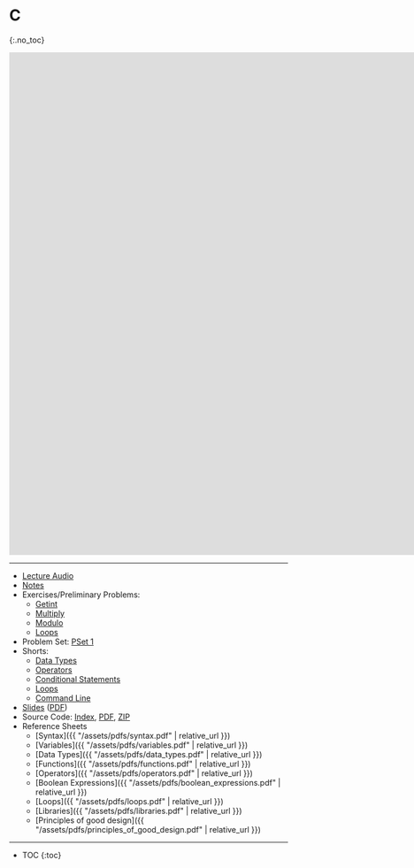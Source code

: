 # C
{:.no_toc}

<iframe width="1680" height="909" src="https://www.youtube.com/embed/e9Eds2Rc_x8" frameborder="0" allow="accelerometer; autoplay; encrypted-media; gyroscope; picture-in-picture" allowfullscreen></iframe>

***

* [Lecture Audio](https://cdn.cs50.net/2019/fall/lectures/1/lecture1.mp3.download)
* [Notes](https://cs50.harvard.edu/x/2020/notes/1/)
* Exercises/Preliminary Problems:
  * [Getint](https://lab.cs50.io/fau-is/IntroCS/Pset1/Getint/)
  * [Multiply](https://lab.cs50.io/fau-is/IntroCS/Pset1/Multiply/)
  * [Modulo](https://lab.cs50.io/fau-is/IntroCS/Pset1/Modulo/)
  * [Loops](https://lab.cs50.io/fau-is/IntroCS/Pset1/Loops/)
* Problem Set: [PSet 1](https://cs50.harvard.edu/x/2020/psets/1/) 
* Shorts:
  * [Data Types](https://www.youtube.com/watch?v=q6K8KMqt8wQ)
  * [Operators](https://www.youtube.com/watch?v=7apBtlEkJzk)
  * [Conditional Statements](https://www.youtube.com/watch?v=FqUeHzvci10)
  * [Loops](https://www.youtube.com/watch?v=QOvo-xFL9II)
  * [Command Line](https://www.youtube.com/watch?v=lnYKOnz9ln8)
* [Slides](https://docs.google.com/presentation/d/191XW0DHWlW6WmAhYuFUYnZKUlDx0N4u4Fp81AeW-uNs/edit?usp=sharing) ([PDF](https://cdn.cs50.net/2019/fall/lectures/1/lecture1.pdf))
* Source Code: [Index](https://cdn.cs50.net/2019/fall/lectures/1/src1/), [PDF](https://cdn.cs50.net/2019/fall/lectures/1/src1.pdf), [ZIP](https://cdn.cs50.net/2019/fall/lectures/1/src1.zip)
* Reference Sheets
  * [Syntax]({{ "/assets/pdfs/syntax.pdf" | relative_url }})
  * [Variables]({{ "/assets/pdfs/variables.pdf" | relative_url }})
  * [Data Types]({{ "/assets/pdfs/data_types.pdf" | relative_url }})
  * [Functions]({{ "/assets/pdfs/functions.pdf" | relative_url }})
  * [Operators]({{ "/assets/pdfs/operators.pdf" | relative_url }})
  * [Boolean Expressions]({{ "/assets/pdfs/boolean_expressions.pdf" | relative_url }})
  * [Loops]({{ "/assets/pdfs/loops.pdf" | relative_url }})
  * [Libraries]({{ "/assets/pdfs/libraries.pdf" | relative_url }})
  * [Principles of good design]({{ "/assets/pdfs/principles_of_good_design.pdf" | relative_url }})

***

* TOC
{:toc}
